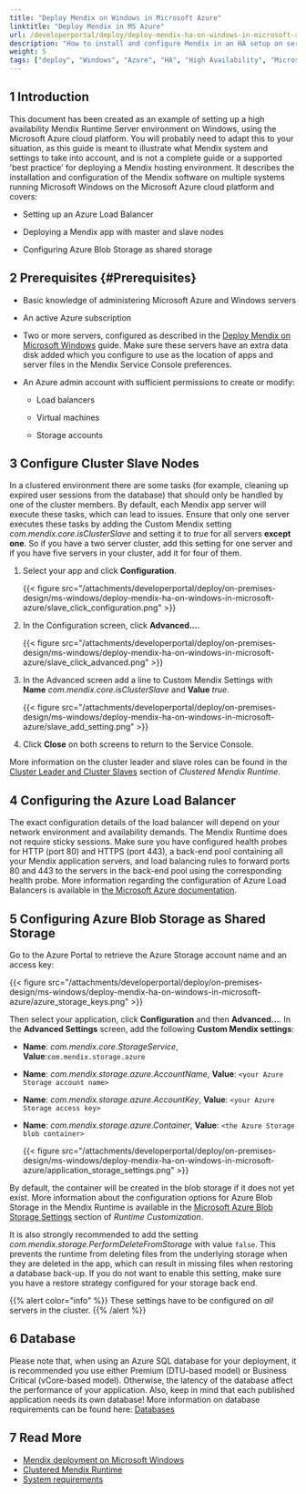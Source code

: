 ```yaml
---
title: "Deploy Mendix on Windows in Microsoft Azure"
linktitle: "Deploy Mendix in MS Azure"
url: /developerportal/deploy/deploy-mendix-ha-on-windows-in-microsoft-azure/
description: "How to install and configure Mendix in an HA setup on servers running Windows in Microsoft Azure"
weight: 5
tags: ["deploy", "Windows", "Azure", "HA", "High Availability", "Microsoft", "Mendix Service Console", "IIS"]
---
```


## 1 Introduction

This document has been created as an example of setting up a high availability Mendix Runtime Server environment on Windows, using the Microsoft Azure cloud platform. You will probably need to adapt this to your situation, as this guide is meant to illustrate what Mendix system and settings to take into account, and is not a complete guide or a supported 'best practice' for deploying a Mendix hosting environment.
It describes the installation and configuration of the Mendix software on multiple systems running Microsoft Windows on the Microsoft Azure cloud platform and covers:

* Setting up an Azure Load Balancer

* Deploying a Mendix app with master and slave nodes

* Configuring Azure Blob Storage as shared storage

## 2 Prerequisites {#Prerequisites}

* Basic knowledge of administering Microsoft Azure and Windows servers

* An active Azure subscription

* Two or more servers, configured as described in the [Deploy Mendix on Microsoft Windows](/developerportal/deploy/deploy-mendix-on-microsoft-windows/) guide. Make sure these servers have an extra data disk added which you configure to use as the location of apps and server files in the Mendix Service Console preferences.

* An Azure admin account with sufficient permissions to create or modify:

    * Load balancers

    * Virtual machines

    * Storage accounts

## 3 Configure Cluster Slave Nodes

In a clustered environment there are some tasks (for example, cleaning up expired user sessions from the database) that should only be handled by one of the cluster members. By default, each Mendix app server will execute these tasks, which can lead to issues. Ensure that only one server executes these tasks by adding the Custom Mendix setting *com.mendix.core.isClusterSlave* and setting it to *true* for all servers **except one**. So if you have a two server cluster, add this setting for one server and if you have five servers in your cluster, add it for four of them.

1. Select your app and click **Configuration**.

    {{< figure src="/attachments/developerportal/deploy/on-premises-design/ms-windows/deploy-mendix-ha-on-windows-in-microsoft-azure/slave_click_configuration.png" >}}

2. In the Configuration screen, click **Advanced...**.

    {{< figure src="/attachments/developerportal/deploy/on-premises-design/ms-windows/deploy-mendix-ha-on-windows-in-microsoft-azure/slave_click_advanced.png" >}}

3. In the Advanced screen add a line to Custom Mendix Settings with **Name** *com.mendix.core.isClusterSlave* and **Value** *true*.

    {{< figure src="/attachments/developerportal/deploy/on-premises-design/ms-windows/deploy-mendix-ha-on-windows-in-microsoft-azure/slave_add_setting.png" >}}

4. Click **Close** on both screens to return to the Service Console.

More information on the cluster leader and slave roles can be found in the [Cluster Leader and Cluster Slaves](/refguide/clustered-mendix-runtime/#cluster-leader-follower) section of *Clustered Mendix Runtime*.

## 4 Configuring the Azure Load Balancer

The exact configuration details of the load balancer will depend on your network environment and availability demands. The Mendix Runtime does not require sticky sessions. Make sure you have configured health probes for HTTP (port 80) and HTTPS (port 443), a back-end pool containing all your Mendix application servers, and load balancing rules to forward ports 80 and 443 to the servers in the back-end pool using the corresponding health probe.
More information regarding the configuration of Azure Load Balancers is available in [the Microsoft Azure documentation](https://docs.microsoft.com/en-us/azure/load-balancer/quickstart-load-balancer-standard-public-portal?tabs=option-1-create-load-balancer-standard).

## 5 Configuring Azure Blob Storage as Shared Storage

Go to the Azure Portal to retrieve the Azure Storage account name and an access key:

{{< figure src="/attachments/developerportal/deploy/on-premises-design/ms-windows/deploy-mendix-ha-on-windows-in-microsoft-azure/azure_storage_keys.png" >}}

Then select your application, click **Configuration** and then **Advanced...**. In the **Advanced Settings** screen, add the following **Custom Mendix settings**:

* **Name**: *com.mendix.core.StorageService*, **Value**:`com.mendix.storage.azure`

* **Name**: *com.mendix.storage.azure.AccountName*, **Value**: `<your Azure Storage account name>`

* **Name**: *com.mendix.storage.azure.AccountKey*, **Value**: `<your Azure Storage access key>`

* **Name**: *com.mendix.storage.azure.Container*, **Value**: `<the Azure Storage blob container>`

    {{< figure src="/attachments/developerportal/deploy/on-premises-design/ms-windows/deploy-mendix-ha-on-windows-in-microsoft-azure/application_storage_settings.png" >}}

By default, the container will be created in the blob storage if it does not yet exist. More information about the configuration options for Azure Blob Storage in the Mendix Runtime is available in the [Microsoft Azure Blob Storage Settings](/refguide/custom-settings/#azure-blob) section of *Runtime Customization*.

It is also strongly recommended to add the setting *com.mendix.storage.PerformDeleteFromStorage* with value `false`. This prevents the runtime from deleting files from the underlying storage when they are deleted in the app, which can result in missing files when restoring a database back-up.
If you do not want to enable this setting, make sure you have a restore strategy configured for your storage back end.

{{% alert color="info" %}}
These settings have to be configured on *all* servers in the cluster.
{{% /alert %}}

## 6 Database

Please note that, when using an Azure SQL database for your deployment, it is recommended you use either Premium (DTU-based model) or Business Critical (vCore-based model). Otherwise, the latency of the database affect the performance of your application.
Also, keep in mind that each published application needs its own database! More information on database requirements can be found here: [Databases](/refguide/system-requirements/#databases)

## 7 Read More

* [Mendix deployment on Microsoft Windows](/developerportal/deploy/deploy-mendix-on-microsoft-windows/)
* [Clustered Mendix Runtime](/refguide/clustered-mendix-runtime/)
* [System requirements](/refguide/system-requirements/)
